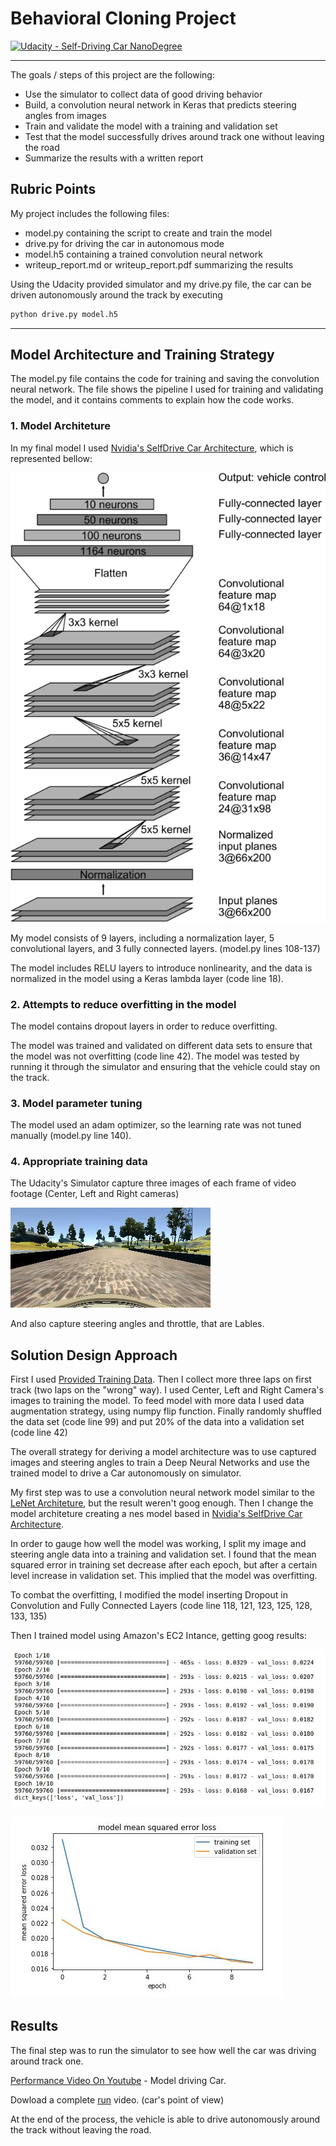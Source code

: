 # Behavioral Cloning Project

[![Udacity - Self-Driving Car NanoDegree](https://s3.amazonaws.com/udacity-sdc/github/shield-carnd.svg)](http://www.udacity.com/drive)

---

The goals / steps of this project are the following:
* Use the simulator to collect data of good driving behavior
* Build, a convolution neural network in Keras that predicts steering angles from images
* Train and validate the model with a training and validation set
* Test that the model successfully drives around track one without leaving the road
* Summarize the results with a written report


[//]: # (Image References)

[center]: ./examples/center_2016_12_01_13_30_48_287.jpg "Center Camera"
[chart]: ./examples/chart.jpg "Train and Validation Error"
[training_aws]: ./examples/training_aws.jpg "Training Process"
[Nvidia]: ./examples/neural_nvidia.png "Nvidia Architecture"


## Rubric Points

My project includes the following files:
* model.py containing the script to create and train the model
* drive.py for driving the car in autonomous mode
* model.h5 containing a trained convolution neural network 
* writeup_report.md or writeup_report.pdf summarizing the results

Using the Udacity provided simulator and my drive.py file, the car can be driven autonomously around the track by executing 
```sh
python drive.py model.h5
```
---

## Model Architecture and Training Strategy

The model.py file contains the code for training and saving the convolution neural network. The file shows the pipeline I used for training and validating the model, and it contains comments to explain how the code works.

### 1. Model Architeture

In my final model I used [Nvidia's SelfDrive Car Architecture](https://devblogs.nvidia.com/parallelforall/deep-learning-self-driving-cars/), which is represented bellow:

![Alt text][Nvidia]

My model consists of 9 layers, including a normalization layer, 5 convolutional layers, and 3 fully connected layers. (model.py lines 108-137) 

The model includes RELU layers to introduce nonlinearity, and the data is normalized in the model using a Keras lambda layer (code line 18). 

### 2. Attempts to reduce overfitting in the model

The model contains dropout layers in order to reduce overfitting. 

The model was trained and validated on different data sets to ensure that the model was not overfitting (code line 42). The model was tested by running it through the simulator and ensuring that the vehicle could stay on the track.

### 3. Model parameter tuning

The model used an adam optimizer, so the learning rate was not tuned manually (model.py line 140).

### 4. Appropriate training data

The Udacity's Simulator capture three images of each frame of video footage (Center, Left and Right cameras)

![Alt text][center]

And also capture steering angles and throttle, that are Lables.

## Solution Design Approach

First I used [Provided Training Data](https://d17h27t6h515a5.cloudfront.net/topher/2016/December/584f6edd_data/data.zip). Then I collect more three laps on first track (two laps on the "wrong" way). I used Center, Left and Right Camera's images to training the model. To feed model with more data I used data augmentation strategy, using numpy flip function. Finally randomly shuffled the data set (code line 99) and put 20% of the data into a validation set (code line 42)

The overall strategy for deriving a model architecture was to use captured images and steering angles to train a Deep Neural Networks and use the trained model to drive a Car autonomously on simulator. 

My first step was to use a convolution neural network model similar to the [LeNet Architeture](http://yann.lecun.com/exdb/lenet/), but the result weren't goog enough. Then I change the model architeture creating a nes model based in [Nvidia's SelfDrive Car Architecture](https://devblogs.nvidia.com/parallelforall/deep-learning-self-driving-cars/). 

In order to gauge how well the model was working, I split my image and steering angle data into a training and validation set. I found that the mean squared error in training set decrease after each epoch, but after a certain level increase in  validation set. This implied that the model was overfitting. 

To combat the overfitting, I modified the model inserting Dropout in Convolution and Fully Connected Layers (code line 118, 121, 123, 125, 128, 133, 135)

Then I trained model using Amazon's EC2 Intance, getting goog results:

![Alt text][training_aws]

![Alt text][chart]

## Results

The final step was to run the simulator to see how well the car was driving around track one. 

[Performance Video On Youtube](https://youtu.be/fX1CnW4eSz4) - Model driving Car.

Dowload a complete  [run](./video.mp4) video. (car's point of view)

At the end of the process, the vehicle is able to drive autonomously around the track without leaving the road.

